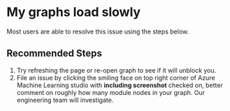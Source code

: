 <properties
	pageTitle="My graphs load slowly"
	description="My graphs load slowly"
	infoBubbleText="My graphs load slowly"
	service="microsoft.machinelearning"
	resource="designer"
	authors="luzhang06"
	ms.author="luzhan"
	articleId="machinelearning-designer-mygraphsloadslowly"
	selfHelpType="generic"
	supportTopicIds="32690869"
	productPesIds="16644"
	cloudEnvironments="public, fairfax, mooncake"
	ownershipId="AzureML_AzureMachineLearningServices"
/>

# My graphs load slowly

Most users are able to resolve this issue using the steps below.

## **Recommended Steps**

1. Try refreshing the page or re-open graph to see if it will unblock you.
2. File an issue by clicking the smiling face on top right corner of Azure Machine Learning studio with **including screenshot** checked on, better comment on roughly how many module nodes in your graph. Our engineering team will investigate.
